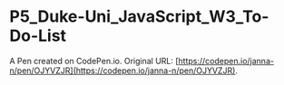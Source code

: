 # P5_Duke-Uni_JavaScript_W3_To-Do-List

A Pen created on CodePen.io. Original URL: [https://codepen.io/janna-n/pen/OJYVZJR](https://codepen.io/janna-n/pen/OJYVZJR).

